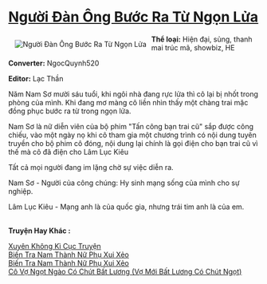 <a href="https://utruyen.com/truyen/nguoi-dan-ong-buoc-ra-tu-ngon-lua/17089/" title="Người Đàn Ông Bước Ra Từ Ngọn Lửa"><h1>Người Đàn Ông Bước Ra Từ Ngọn Lửa</h1></a><div style="display:table"><img align="right" style="float: left; padding: 10px;" src="https://utruyen.com/images/story/200x260/nguoi-dan-ong-buoc-ra-tu-ngon-lua.jpg" alt="Người Đàn Ông Bước Ra Từ Ngọn Lửa"><b>Thể loại:</b> Hiện đại, sủng, thanh mai trúc mã, showbiz, HE<p></p><b>Converter:</b> NgocQuynh520<p></p><b>Editor:</b> Lạc Thần<p></p>Năm Nam Sơ mười sáu tuổi, khi ngôi nhà đang rực lửa thì cô lại bị nhốt trong phòng của mình. Khi đang mơ màng cô liền nhìn thấy một chàng trai mặc đồng phục bước ra từ trong ngọn lửa.<p></p>Nam Sơ là nữ diễn viên của bộ phim "Tấn công bạn trai cũ" sắp được công chiếu, vào một ngày nọ khi cô tham gia một chương trình có nội dung tuyên truyền cho bộ phim cô đóng, nội dung lại chính là gọi điện cho bạn trai cũ vì thế mà cô đã điện cho Lâm Lục Kiêu<p></p>Tất cả mọi người đang im lặng chờ sự việc diễn ra.<p></p>Nam Sơ - Người của công chúng: Hy sinh mạng sống của mình cho sự nghiệp.<p></p>Lâm Lục Kiêu - Mạng anh là của quốc gia, nhưng trái tim anh là của em.</div><p><br><b>Truyện Hay Khác :</b></p><a href="https://utruyen.com/truyen/xuyen-khong-ki-cuc-truyen/16432/" alt="Xuyên Không Kì Cục Truyện">Xuyên Không Kì Cục Truyện</a><br/><a href="https://truyenngontinhay.wordpress.com/2019/10/03/bien-tra-nam-thanh-nu-phu-xui-xeo/" alt="Biến Tra Nam Thành Nữ Phụ Xui Xẻo">Biến Tra Nam Thành Nữ Phụ Xui Xẻo</a><br/><a href="https://github.com/quanluxury/ngontinhhot/tree/master/truyenhay/19474/" alt="Biến Tra Nam Thành Nữ Phụ Xui Xẻo">Biến Tra Nam Thành Nữ Phụ Xui Xẻo</a><br/><a href="https://www.flickr.com/photos/184340401@N07/48819271812/" alt="Cô Vợ Ngọt Ngào Có Chút Bất Lương (Vợ Mới Bất Lương Có Chút Ngọt)">Cô Vợ Ngọt Ngào Có Chút Bất Lương (Vợ Mới Bất Lương Có Chút Ngọt)</a><br/>